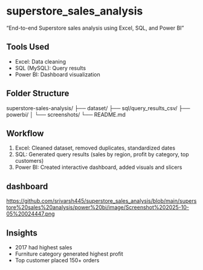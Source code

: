 # superstore_sales_analysis
“End-to-end Superstore sales analysis using Excel, SQL, and Power BI”
## Tools Used
- Excel: Data cleaning
- SQL (MySQL): Query results
- Power BI: Dashboard visualization
## Folder Structure
superstore-sales-analysis/
├── dataset/
├── sql/query_results_csv/
├── powerbi/
│   └── screenshots/
└── README.md
## Workflow
1. Excel: Cleaned dataset, removed duplicates, standardized dates
2. SQL: Generated query results (sales by region, profit by category, top customers)
3. Power BI: Created interactive dashboard, added visuals and slicers
## dashboard
https://github.com/srivarsh445/superstore_sales_analysis/blob/main/superstore%20sales%20analysis/power%20bi/image/Screenshot%202025-10-05%20024447.png
## Insights
- 2017 had highest sales
- Furniture category generated highest profit
- Top customer placed 150+ orders
